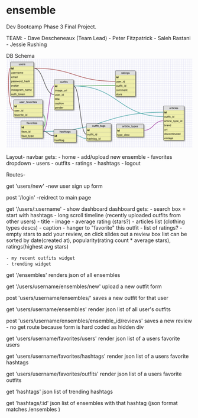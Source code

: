 # ensemble
Dev Bootcamp Phase 3 Final Project.

TEAM:
	- Dave Descheneaux (Team Lead)
	- Peter Fitzpatrick
	- Saleh Rastani
	- Jessie Rushing

DB Schema
![db](/schema.png)


Layout-
navbar gets:
	- home
	- add/upload new ensemble
	- favorites dropdown
		- users
		- outfits
		- ratings
		- hashtags
	- logout


Routes-

get 'users/new' -new user sign up form

post '/login' -reidrect to main page

get '/users/:username' - show dashboard
	dashboard gets:
	- search box = start with hashtags
	- long scroll timeline (recently uploaded outfits from other users)
		- title
		- image
		- average rating (stars?)
		- articles list (clothing types descs)
		- caption
		- hanger to "favorite" this outfit
		- list of ratings?
		- empty stars to add your review, on click slides out a review box
	list can be sorted by date(created at), popularity(rating count * average stars), ratings(highest avg stars)

	- my recent outfits widget
	- trending widget

get '/ensembles'
	renders json of all ensembles

get '/users/username/ensembles/new'
	upload a new outfit form

post 'users/username/ensembles/'
	saves a new outfit for that user

get 'users/username/ensembles'
	render json list of all user's outfits

post 'users/username/ensembles/ensemble_id/reviews'
	saves a new review - no get route because form is hard coded as hidden div

get 'users/username/favorites/users'
	render json list of a users favorite users

get 'users/username/favorites/hashtags'
	render json list of a users favorite hashtags

get 'users/username/favorites/outfits'
	render json list of a users favorite outfits

get 'hashtags'
	json list of trending hashtags

get 'hashtags/:id'
	json list of ensembles with that hashtag (json format matches /ensembles )
